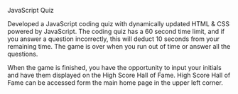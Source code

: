 JavaScript Quiz

Developed a JavaScript coding quiz with dynamically updated HTML & CSS powered by JavaScript.  The coding quiz has a 60 second time limit, and if you answer a question incorrectly, this will deduct 10 seconds from your remaining time.  The game is over when you run out of time or answer all the questions.

When the game is finished, you have the opportunity to input your initials and have them displayed on the High Score Hall of Fame.  High Score Hall of Fame can be accessed form the main home page in the upper left corner.